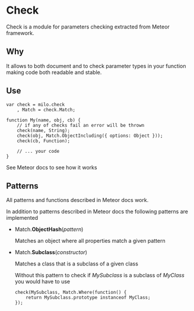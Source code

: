 Check
=====

Check is a module for parameters checking extracted from Meteor framework.

Why
---

It allows to both document and to check parameter types in your function
making code both readable and stable.

Use
---

    var check = milo.check
    	, Match = check.Match;

    function My(name, obj, cb) {
    	// if any of checks fail an error will be thrown
    	check(name, String);
    	check(obj, Match.ObjectIncluding({ options: Object }));
    	check(cb, Function);

    	// ... your code
    }

See Meteor docs to see how it works

Patterns
--------

All patterns and functions described in Meteor docs work.

In addition to patterns described in Meteor docs the following patterns are implemented

* Match.__ObjectHash__(_pattern_)

  Matches an object where all properties match a given pattern

* Match.__Subclass__(_constructor_)

  Matches a class that is a subclass of a given class

  Without this pattern to check if _MySubclass_ is a subclass of _MyClass_
  you would have to use

      check(MySubclass, Match.Where(function() {
          return MySubclass.prototype instanceof MyClass;
      });
